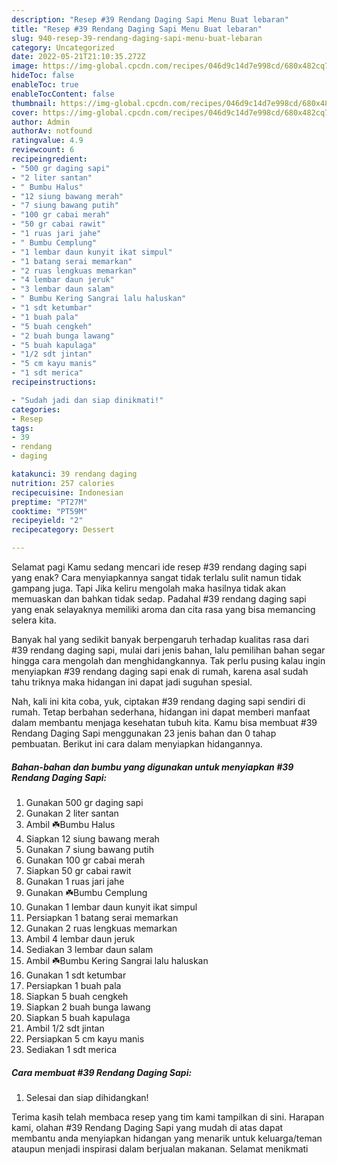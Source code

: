 ```yaml
---
description: "Resep #39 Rendang Daging Sapi Menu Buat lebaran"
title: "Resep #39 Rendang Daging Sapi Menu Buat lebaran"
slug: 940-resep-39-rendang-daging-sapi-menu-buat-lebaran
category: Uncategorized
date: 2022-05-21T21:10:35.272Z
image: https://img-global.cpcdn.com/recipes/046d9c14d7e998cd/680x482cq70/39-rendang-daging-sapi-foto-resep-utama.jpg
hideToc: false
enableToc: true
enableTocContent: false
thumbnail: https://img-global.cpcdn.com/recipes/046d9c14d7e998cd/680x482cq70/39-rendang-daging-sapi-foto-resep-utama.jpg
cover: https://img-global.cpcdn.com/recipes/046d9c14d7e998cd/680x482cq70/39-rendang-daging-sapi-foto-resep-utama.jpg
author: Admin
authorAv: notfound
ratingvalue: 4.9
reviewcount: 6
recipeingredient:
- "500 gr daging sapi"
- "2 liter santan"
- " Bumbu Halus"
- "12 siung bawang merah"
- "7 siung bawang putih"
- "100 gr cabai merah"
- "50 gr cabai rawit"
- "1 ruas jari jahe"
- " Bumbu Cemplung"
- "1 lembar daun kunyit ikat simpul"
- "1 batang serai memarkan"
- "2 ruas lengkuas memarkan"
- "4 lembar daun jeruk"
- "3 lembar daun salam"
- " Bumbu Kering Sangrai lalu haluskan"
- "1 sdt ketumbar"
- "1 buah pala"
- "5 buah cengkeh"
- "2 buah bunga lawang"
- "5 buah kapulaga"
- "1/2 sdt jintan"
- "5 cm kayu manis"
- "1 sdt merica"
recipeinstructions:

- "Sudah jadi dan siap dinikmati!"
categories:
- Resep
tags:
- 39
- rendang
- daging

katakunci: 39 rendang daging 
nutrition: 257 calories
recipecuisine: Indonesian
preptime: "PT27M"
cooktime: "PT59M"
recipeyield: "2"
recipecategory: Dessert

---
```



Selamat pagi Kamu sedang mencari ide resep #39 rendang daging sapi yang enak? Cara menyiapkannya sangat tidak terlalu sulit namun tidak gampang juga. Tapi Jika keliru mengolah maka hasilnya tidak akan memuaskan dan bahkan tidak sedap. Padahal #39 rendang daging sapi yang enak selayaknya memiliki aroma dan cita rasa yang bisa memancing selera kita.




Banyak hal yang sedikit banyak berpengaruh terhadap kualitas rasa dari #39 rendang daging sapi, mulai dari jenis bahan, lalu pemilihan bahan segar hingga cara mengolah dan menghidangkannya. Tak perlu pusing kalau ingin menyiapkan #39 rendang daging sapi enak di rumah, karena asal sudah tahu triknya maka hidangan ini dapat jadi suguhan spesial.


Nah, kali ini kita coba, yuk, ciptakan #39 rendang daging sapi sendiri di rumah. Tetap berbahan sederhana, hidangan ini dapat memberi manfaat dalam membantu menjaga kesehatan tubuh kita. Kamu bisa membuat #39 Rendang Daging Sapi menggunakan 23 jenis bahan dan 0 tahap pembuatan. Berikut ini cara dalam menyiapkan hidangannya.

<!--inarticleads1-->

##### Bahan-bahan dan bumbu yang digunakan untuk menyiapkan #39 Rendang Daging Sapi:

1. Gunakan 500 gr daging sapi
1. Gunakan 2 liter santan
1. Ambil  ☘️Bumbu Halus
1. Siapkan 12 siung bawang merah
1. Gunakan 7 siung bawang putih
1. Gunakan 100 gr cabai merah
1. Siapkan 50 gr cabai rawit
1. Gunakan 1 ruas jari jahe
1. Gunakan  ☘️Bumbu Cemplung
1. Gunakan 1 lembar daun kunyit ikat simpul
1. Persiapkan 1 batang serai memarkan
1. Gunakan 2 ruas lengkuas memarkan
1. Ambil 4 lembar daun jeruk
1. Sediakan 3 lembar daun salam
1. Ambil  ☘️Bumbu Kering Sangrai lalu haluskan
1. Gunakan 1 sdt ketumbar
1. Persiapkan 1 buah pala
1. Siapkan 5 buah cengkeh
1. Siapkan 2 buah bunga lawang
1. Siapkan 5 buah kapulaga
1. Ambil 1/2 sdt jintan
1. Persiapkan 5 cm kayu manis
1. Sediakan 1 sdt merica




<!--inarticleads2-->

##### Cara membuat #39 Rendang Daging Sapi:


1. Selesai dan siap dihidangkan!



Terima kasih telah membaca resep yang tim kami tampilkan di sini. Harapan kami, olahan #39 Rendang Daging Sapi yang mudah di atas dapat membantu anda menyiapkan hidangan yang menarik untuk keluarga/teman ataupun menjadi inspirasi dalam berjualan makanan. Selamat menikmati

